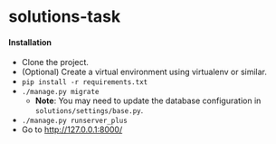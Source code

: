 # solutions-task

#### Installation

* Clone the project.
* (Optional) Create a virtual environment using virtualenv or similar.
* `pip install -r requirements.txt`
* `./manage.py migrate`
  * **Note**: You may need to update the database configuration in `solutions/settings/base.py`.
* `./manage.py runserver_plus`
* Go to <http://127.0.0.1:8000/>
